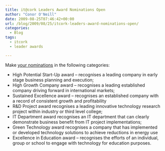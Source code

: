 ```yaml
---
title: it@cork Leaders Award Nominations Open
author: "Conor O'Neill"
date: 2009-08-25T07:46:42+00:00
url: /blog/2009/08/25/itcork-leaders-award-nominations-open/
categories:
  - Blog
tags:
  - itcork
  - leader awards

---
```

Make [your nominations][1] in the following categories:

  * High Potential Start-Up award &#8211; recognises a leading company in early stage business planning and execution;
  * High Growth Company award &#8211; recognises a leading established company driving forward in international markets;
  * Sustained Excellence award &#8211; recognises an established company with a record of consistent growth and profitability
  * R&D Project award recognises a leading innovative technology research project within industry or third level college;
  * IT Department award recognises an IT department that can clearly demonstrate business benefit from IT project implementations;
  * Green Technology award recognises a company that has implemented or developed technology solutions to achieve reductions in energy use
  * Excellence in Education award &#8211; recognises the efforts of an individual, group or school to engage with technology for education purposes.

 [1]: http://www.itcork.ie/index.cfm?page=news&newsId=1288